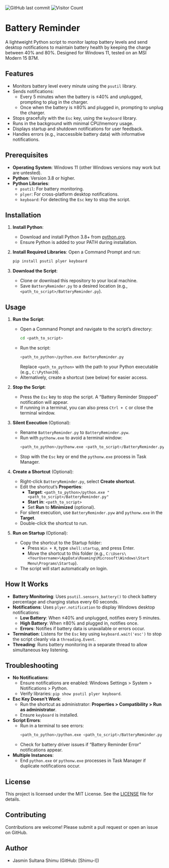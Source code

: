 ![GitHub last commit](https://img.shields.io/github/last-commit/Shimu-I/smart-battery-alert)
![Visitor Count](https://visitor-badge.laobi.icu/badge?page_id=Shimu-I/smart-battery-alert)

# Battery Reminder

A lightweight Python script to monitor laptop battery levels and send desktop notifications to maintain battery health by keeping the charge between 40% and 80%. Designed for Windows 11, tested on an MSI Modern 15 B7M.

## Features
- Monitors battery level every minute using the `psutil` library.
- Sends notifications:
  - Every 5 minutes when the battery is ≤40% and unplugged, prompting to plug in the charger.
  - Once when the battery is ≥80% and plugged in, prompting to unplug the charger.
- Stops gracefully with the `Esc` key, using the `keyboard` library.
- Runs in the background with minimal CPU/memory usage.
- Displays startup and shutdown notifications for user feedback.
- Handles errors (e.g., inaccessible battery data) with informative notifications.

## Prerequisites
- **Operating System**: Windows 11 (other Windows versions may work but are untested).
- **Python**: Version 3.8 or higher.
- **Python Libraries**:
  - `psutil`: For battery monitoring.
  - `plyer`: For cross-platform desktop notifications.
  - `keyboard`: For detecting the `Esc` key to stop the script.

## Installation
1. **Install Python**:
   - Download and install Python 3.8+ from [python.org](https://www.python.org/downloads/).
   - Ensure Python is added to your PATH during installation.

2. **Install Required Libraries**:
   Open a Command Prompt and run:
   ```bash
   pip install psutil plyer keyboard
   ```

3. **Download the Script**:
   - Clone or download this repository to your local machine.
   - Save `BatteryReminder.py` to a desired location (e.g., `<path_to_script>/BatteryReminder.py`).

## Usage
1. **Run the Script**:
   - Open a Command Prompt and navigate to the script’s directory:
     ```bash
     cd <path_to_script>
     ```
   - Run the script:
     ```bash
     <path_to_python>/python.exe BatteryReminder.py
     ```
     Replace `<path_to_python>` with the path to your Python executable (e.g., `C:\Python39`).
   - Alternatively, create a shortcut (see below) for easier access.

2. **Stop the Script**:
   - Press the `Esc` key to stop the script. A “Battery Reminder Stopped” notification will appear.
   - If running in a terminal, you can also press `Ctrl + C` or close the terminal window.

3. **Silent Execution** (Optional):
   - Rename `BatteryReminder.py` to `BatteryReminder.pyw`.
   - Run with `pythonw.exe` to avoid a terminal window:
     ```bash
     <path_to_python>/pythonw.exe <path_to_script>/BatteryReminder.pyw
     ```
   - Stop with the `Esc` key or end the `pythonw.exe` process in Task Manager.

4. **Create a Shortcut** (Optional):
   - Right-click `BatteryReminder.py`, select **Create shortcut**.
   - Edit the shortcut’s **Properties**:
     - **Target**: `<path_to_python>/python.exe "<path_to_script>/BatteryReminder.py"`
     - **Start in**: `<path_to_script>`
     - Set **Run** to **Minimized** (optional).
   - For silent execution, use `BatteryReminder.pyw` and `pythonw.exe` in the **Target**.
   - Double-click the shortcut to run.

5. **Run on Startup** (Optional):
   - Copy the shortcut to the Startup folder:
     - Press `Win + R`, type `shell:startup`, and press Enter.
     - Move the shortcut to this folder (e.g., `C:\Users\<YourUsername>\AppData\Roaming\Microsoft\Windows\Start Menu\Programs\Startup`).
   - The script will start automatically on login.

## How It Works
- **Battery Monitoring**: Uses `psutil.sensors_battery()` to check battery percentage and charging status every 60 seconds.
- **Notifications**: Uses `plyer.notification` to display Windows desktop notifications:
  - **Low Battery**: When ≤40% and unplugged, notifies every 5 minutes.
  - **High Battery**: When ≥80% and plugged in, notifies once.
  - **Errors**: Notifies if battery data is unavailable or errors occur.
- **Termination**: Listens for the `Esc` key using `keyboard.wait('esc')` to stop the script cleanly via a `threading.Event`.
- **Threading**: Runs battery monitoring in a separate thread to allow simultaneous key listening.

## Troubleshooting
- **No Notifications**:
  - Ensure notifications are enabled: Windows Settings > System > Notifications > Python.
  - Verify libraries: `pip show psutil plyer keyboard`.
- **Esc Key Doesn’t Work**:
  - Run the shortcut as administrator: **Properties > Compatibility > Run as administrator**.
  - Ensure `keyboard` is installed.
- **Script Errors**:
  - Run in a terminal to see errors:
    ```bash
    <path_to_python>/python.exe <path_to_script>/BatteryReminder.py
    ```
  - Check for battery driver issues if “Battery Reminder Error” notifications appear.
- **Multiple Instances**:
  - End `python.exe` or `pythonw.exe` processes in Task Manager if duplicate notifications occur.

## License
This project is licensed under the MIT License. See the [LICENSE](LICENSE) file for details.

## Contributing
Contributions are welcome! Please submit a pull request or open an issue on GitHub.

## Author
- Jasmin Sultana Shimu (GitHub: [Shimu-I])
